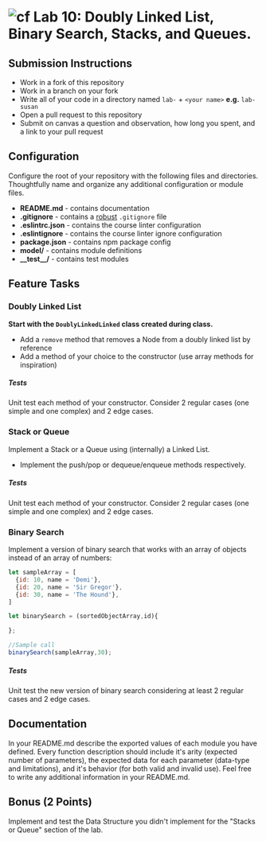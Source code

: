 ![cf](https://i.imgur.com/7v5ASc8.png) Lab 10: Doubly Linked List, Binary Search, Stacks, and Queues.
======

## Submission Instructions
* Work in a fork of this repository
* Work in a branch on your fork
* Write all of your code in a directory named `lab-` + `<your name>` **e.g.** `lab-susan`
* Open a pull request to this repository
* Submit on canvas a question and observation, how long you spent, and a link to your pull request

## Configuration 
Configure the root of your repository with the following files and directories. Thoughtfully name and organize any additional configuration or module files.
* **README.md** - contains documentation
* **.gitignore** - contains a [robust](http://gitignore.io) `.gitignore` file 
* **.eslintrc.json** - contains the course linter configuration
* **.eslintignore** - contains the course linter ignore configuration
* **package.json** - contains npm package config
* **model/** - contains module definitions
* **\_\_test\_\_/** - contains test modules

## Feature Tasks  
### Doubly Linked List
__Start with the `DoublyLinkedLinked` class created during class.__
* Add a `remove` method that removes a Node from a doubly linked list by reference
* Add a method of your choice to the constructor (use array methods for inspiration)

##### Tests
Unit test each method of your constructor. Consider 2 regular cases (one simple and one complex) and 2 edge cases. 

### Stack or Queue
Implement a Stack or a Queue using (internally) a Linked List.
* Implement the push/pop or dequeue/enqueue methods respectively.

##### Tests
Unit test each method of your constructor. Consider 2 regular cases (one simple and one complex) and 2 edge cases. 

### Binary Search
Implement a version of binary search that works with an array of objects instead of an array of numbers:

```javascript
let sampleArray = [
  {id: 10, name = 'Demi'},
  {id: 20, name = 'Sir Gregor'},
  {id: 30, name = 'The Hound'},
]

let binarySearch = (sortedObjectArray,id){

};

//Sample call
binarySearch(sampleArray,30);
```

##### Tests
Unit test the new version of binary search considering at least 2 regular cases and 2 edge cases.

## Documentation
In your README.md describe the exported values of each module you have defined. Every function description should include it's arity (expected number of parameters), the expected data for each parameter (data-type and limitations), and it's behavior (for both valid and invalid use). Feel free to write any additional information in your README.md.


## Bonus (2 Points)
Implement and test the Data Structure you didn't implement for the  "Stacks or Queue" section of the lab.
